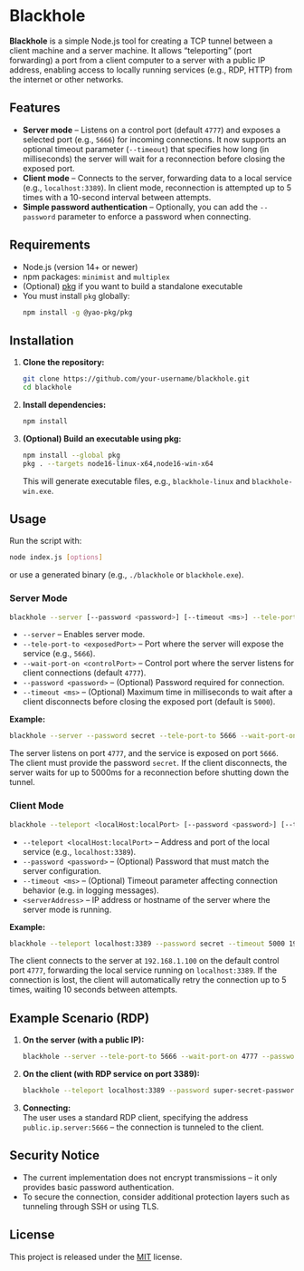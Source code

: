 # Blackhole

**Blackhole** is a simple Node.js tool for creating a TCP tunnel between a client machine and a server machine. It allows “teleporting” (port forwarding) a port from a client computer to a server with a public IP address, enabling access to locally running services (e.g., RDP, HTTP) from the internet or other networks.

## Features

- **Server mode** – Listens on a control port (default `4777`) and exposes a selected port (e.g., `5666`) for incoming connections. It now supports an optional timeout parameter (`--timeout`) that specifies how long (in milliseconds) the server will wait for a reconnection before closing the exposed port.
- **Client mode** – Connects to the server, forwarding data to a local service (e.g., `localhost:3389`). In client mode, reconnection is attempted up to 5 times with a 10-second interval between attempts.
- **Simple password authentication** – Optionally, you can add the `--password` parameter to enforce a password when connecting.

## Requirements

- Node.js (version 14+ or newer)
- npm packages: `minimist` and `multiplex`
- (Optional) [pkg](https://github.com/vercel/pkg) if you want to build a standalone executable
- You must install `pkg` globally:
  ```bash
  npm install -g @yao-pkg/pkg
  ```

## Installation

1. **Clone the repository:**
   ```bash
   git clone https://github.com/your-username/blackhole.git
   cd blackhole
   ```
2. **Install dependencies:**
   ```bash
   npm install
   ```
3. **(Optional) Build an executable using pkg:**
   ```bash
   npm install --global pkg
   pkg . --targets node16-linux-x64,node16-win-x64
   ```
   This will generate executable files, e.g., `blackhole-linux` and `blackhole-win.exe`.

## Usage

Run the script with:

```bash
node index.js [options]
```

or use a generated binary (e.g., `./blackhole` or `blackhole.exe`).

### Server Mode

```bash
blackhole --server [--password <password>] [--timeout <ms>] --tele-port-to <exposedPort> --wait-port-on <controlPort>
```

- `--server` – Enables server mode.
- `--tele-port-to <exposedPort>` – Port where the server will expose the service (e.g., `5666`).
- `--wait-port-on <controlPort>` – Control port where the server listens for client connections (default `4777`).
- `--password <password>` – (Optional) Password required for connection.
- `--timeout <ms>` – (Optional) Maximum time in milliseconds to wait after a client disconnects before closing the exposed port (default is `5000`).

**Example:**

```bash
blackhole --server --password secret --tele-port-to 5666 --wait-port-on 4777 --timeout 5000
```

The server listens on port `4777`, and the service is exposed on port `5666`. The client must provide the password `secret`. If the client disconnects, the server waits for up to 5000ms for a reconnection before shutting down the tunnel.

### Client Mode

```bash
blackhole --teleport <localHost:localPort> [--password <password>] [--timeout <ms>] <serverAddress>
```

- `--teleport <localHost:localPort>` – Address and port of the local service (e.g., `localhost:3389`).
- `--password <password>` – (Optional) Password that must match the server configuration.
- `--timeout <ms>` – (Optional) Timeout parameter affecting connection behavior (e.g. in logging messages).
- `<serverAddress>` – IP address or hostname of the server where the server mode is running.

**Example:**

```bash
blackhole --teleport localhost:3389 --password secret --timeout 5000 192.168.1.100
```

The client connects to the server at `192.168.1.100` on the default control port `4777`, forwarding the local service running on `localhost:3389`. If the connection is lost, the client will automatically retry the connection up to 5 times, waiting 10 seconds between attempts.

## Example Scenario (RDP)

1. **On the server (with a public IP):**
   ```bash
   blackhole --server --tele-port-to 5666 --wait-port-on 4777 --password super-secret-password --timeout 5000
   ```
2. **On the client (with RDP service on port 3389):**
   ```bash
   blackhole --teleport localhost:3389 --password super-secret-password --timeout 5000 public.ip.server
   ```
3. **Connecting:**  
   The user uses a standard RDP client, specifying the address `public.ip.server:5666` – the connection is tunneled to the client.

## Security Notice

- The current implementation does not encrypt transmissions – it only provides basic password authentication.
- To secure the connection, consider additional protection layers such as tunneling through SSH or using TLS.

## License

This project is released under the [MIT](LICENSE) license.
